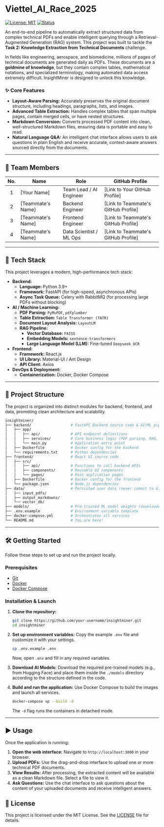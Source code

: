 # Viettel_AI_Race_2025

[![License: MIT](https://img.shields.io/badge/License-MIT-yellow.svg)](https://opensource.org/licenses/MIT)
[![Status](https://img.shields.io/badge/status-active-success.svg)]()

An end-to-end pipeline to automatically extract structured data from complex technical PDFs and enable intelligent querying through a Retrieval-Augmented Generation (RAG) system. This project was built to tackle the **Task 2: Knowledge Extraction from Technical Documents** challenge.

In fields like engineering, aerospace, and biomedicine, millions of pages of technical documents are generated daily as PDFs. These documents are a **goldmine of knowledge**, but they contain complex tables, mathematical notations, and specialized terminology, making automated data access extremely difficult. InsightMiner is designed to unlock this knowledge.

### ✨ **Core Features**

*   **Layout-Aware Parsing:** Accurately preserves the original document structure, including headings, paragraphs, lists, and images.
*   **Advanced Table Extraction:** Handles complex tables that span multiple pages, contain merged cells, or have nested structures.
*   **Markdown Conversion:** Converts processed PDF content into clean, well-structured Markdown files, ensuring data is portable and easy to read.
*   **Natural Language Q&A:** An intelligent chat interface allows users to ask questions in plain English and receive accurate, context-aware answers sourced directly from the documents.

---

## **👥 Team Members**

| No. | Name              | Role                      | GitHub Profile                               |
|:---:|-------------------|---------------------------|----------------------------------------------|
| 1   | [Your Name]       | Team Lead / AI Engineer   | [Link to Your GitHub Profile]                |
| 2   | [Teammate's Name] | Backend Engineer          | [Link to Teammate's GitHub Profile]          |
| 3   | [Teammate's Name] | Frontend Engineer         | [Link to Teammate's GitHub Profile]          |
| 4   | [Teammate's Name] | Data Scientist / ML Ops   | [Link to Teammate's GitHub Profile]          |

---

## **🚀 Tech Stack**

This project leverages a modern, high-performance tech stack:

*   **Backend:**
    *   **Language:** Python 3.9+
    *   **Framework:** FastAPI (for high-speed, asynchronous APIs)
    *   **Async Task Queue:** Celery with RabbitMQ (for processing large PDFs without blocking)
*   **AI / Machine Learning:**
    *   **PDF Parsing:** `PyMuPDF`, `pdfplumber`
    *   **Table Extraction:** `Table Transformer (TATR)`
    *   **Document Layout Analysis:** `LayoutLM`
    *   **RAG Pipeline:**
        *   **Vector Database:** `FAISS`
        *   **Embedding Models:** `sentence-transformers`
        *   **Large Language Model (LLM):** Fine-tuned `Deepseek OCR`
*   **Frontend:**
    *   **Framework:** React.js
    *   **UI Library:** Material-UI / Ant Design
    *   **API Client:** Axios
*   **DevOps & Deployment:**
    *   **Containerization:** Docker, Docker Compose

---

## **📂 Project Structure**

The project is organized into distinct modules for backend, frontend, and data, promoting clean architecture and scalability.

```bash
insightminer/
├── backend/                  # FastAPI Backend source code & AI/ML pipeline
│   ├── app/
│   │   ├── api/              # API endpoint definitions
│   │   ├── services/         # Core business logic (PDF parsing, RAG, etc.)
│   │   └── main.py           # Application entry point
│   ├── Dockerfile            # Docker config for the backend
│   └── requirements.txt      # Python dependencies
├── frontend/                 # React UI source code
│   ├── src/
│   │   ├── api/              # Functions to call backend APIs
│   │   ├── components/       # Reusable UI components
│   │   └── pages/            # Main application pages
│   ├── Dockerfile            # Docker config for the frontend
│   └── package.json          # Node.js dependencies
├── data/                     # Persisted user data (never commit to Git)
│   ├── input_pdfs/
│   ├── output_markdowns/
│   └── vector_db/
├── models/                   # Pre-trained ML model weights (downloaded separately)
├── .env.example              # Environment variable template
├── docker-compose.yml        # Orchestrates all services
└── README.md                 # You are here!
```

---

## **🛠️ Getting Started**

Follow these steps to set up and run the project locally.

### **Prerequisites**

*   [Git](https://git-scm.com/)
*   [Docker](https://www.docker.com/products/docker-desktop/)
*   [Docker Compose](https://docs.docker.com/compose/install/)

### **Installation & Launch**

1.  **Clone the repository:**
    ```sh
    git clone https://github.com/your-username/insightminer.git
    cd insightminer
    ```

2.  **Set up environment variables:**
    Copy the example `.env` file and customize it with your settings.
    ```sh
    cp .env.example .env
    ```
    Now, open `.env` and fill in any required variables.

3.  **Download AI Models:**
    Download the required pre-trained models (e.g., from Hugging Face) and place them inside the `./models` directory according to the structure defined in the code.

4.  **Build and run the application:**
    Use Docker Compose to build the images and launch all services.
    ```sh
    docker-compose up --build -d
    ```
    The `-d` flag runs the containers in detached mode.

---

## **▶️ Usage**

Once the application is running:

1.  **Open the web interface:** Navigate to `http://localhost:3000` in your browser.
2.  **Upload PDFs:** Use the drag-and-drop interface to upload one or more technical PDF documents.
3.  **View Results:** After processing, the extracted content will be available as a clean Markdown file. Select a file to view it.
4.  **Ask Questions:** Use the chat interface to ask questions about the content of your uploaded documents and receive intelligent answers.

## **📄 License**

This project is licensed under the MIT License. See the [LICENSE](LICENSE.md) file for details.
